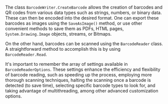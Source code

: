 The class `BarcodeWriter.CreateBarcode` allows the creation of barcodes and QR codes from various data types such as strings, numbers, or binary data. These can then be encoded into the desired format. One can export these barcodes as images using the `SaveAsImage()` method, or use other convenient methods to save them as PDFs, HTML pages, `System.Drawing.Image` objects, streams, or Bitmaps.

On the other hand, barcodes can be scanned using the `BarcodeReader` class. A straightforward method to accomplish this is by using `BarcodeReader.Read`. 

It's important to remember the array of settings available in `BarcodeReaderOptions`. These settings enhance the efficiency and flexibility of barcode reading, such as speeding up the process, employing more thorough scanning techniques, halting the scanning once a barcode is detected (to save time), selecting specific barcode types to look for, and taking advantage of multithreading, among other advanced customization options.
